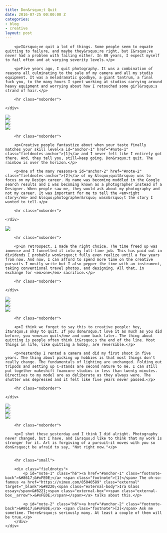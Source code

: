 ```yaml
---
title: Don&rsquo;t Quit
date: 2016-07-25 00:00:00 Z
categories:
- blog
- creative
layout: post
---
```


<div class="grid grid--full">
    <div class="grid__item push--one--two-twelfths one--eight-twelfths push--two--two-tenths two--six-tenths">

        <p>I&rsquo;ve quit a lot of things. Some people seem to equate quitting to failure, and maybe they&rsquo;re right, but I&rsquo;ve never had a problem with failing either. In 80 years, I expect myself to fail often and at varying severity levels.</p>

        <p>Five years ago, I quit photography. It was a combination of reasons all culminating to the sale of my camera and all my studio equipment. It was a melodramatic goodbye, a giant tantrum, a final fuck you, to the many hours I spent working at studios carrying around heavy equipment and worrying about how I retouched some girl&rsquo;s strand of hair.</p>

        <hr class="noborder">

    </div>
</div>

<div class="grid">
    <div class="grid__item one--one-third">
        <img src="http://helentran.com/img/post/42-01.jpg">
    </div>
    <div class="grid__item one--one-third">
        <img src="http://helentran.com/img/post/42-02.jpg">
    </div>
    <div class="grid__item one--one-third">
        <img src="http://helentran.com/img/post/42-03.jpg">
    </div>
</div>

<div class="grid grid--full">
    <div class="grid__item push--one--two-twelfths one--eight-twelfths push--two--two-tenths two--six-tenths">

        <hr class="noborder">

        <p>Creative people fantastize about when your taste finally matches your skill level<a id="anchor-1" href="#note-1" class="fieldnotes-anchor">[1]</a> and I never felt like I entirely got there. And, they tell you, still–keep going. Don&rsquo;t quit. The rainbow is over the horizon.</p>

        <p>One of the many reasons<a id="anchor-2" href="#note-2" class="fieldnotes-anchor">[2]</a> of my &lsquo;quit&rsquo; was to focus on my Design career. My name was becoming muddled in the Google search results and I was becoming known as a photographer instead of a Designer. When people saw me, they would ask about my photography and not my career. It was important for me to tell the <em>right story</em> and &lsquo;photographer&rsquo; wasn&rsquo;t the story I wanted to tell.</p>

        <hr class="noborder">

    </div>
</div>

<div class="grid">
    <div class="grid__item push--one--one-eighth one--six-eighths">
        <img src="http://helentran.com/img/post/42-04.jpg">
    </div>
</div>

<div class="grid grid--full">
    <div class="grid__item push--one--two-twelfths one--eight-twelfths push--two--two-tenths two--six-tenths">

        <hr class="noborder">

        <p>In retrospect, I made the right choice. The time freed up was immense and I funnelled it into my full-time job. This has paid out in dividends I probably won&rsquo;t fully even realize until a few years from now. And now, I can afford to spend more time on the creative pursuits–I mostly write but I also pepper the time with an instrument, taking conventional travel photos, and designing. All that, in exchange for <em>one</em> sacrifice.</p>

        <hr class="noborder">

    </div>
</div>

<div class="grid">
    <div class="grid__item one--two-fifths">
        <img src="http://helentran.com/img/post/42-06.jpg">
    </div>
    <div class="grid__item one--one-fifth">
        <img src="http://helentran.com/img/post/42-07.jpg">
    </div>
    <div class="grid__item one--two-fifths">
        <img src="http://helentran.com/img/post/42-08.jpg">
    </div>
</div>

<div class="grid grid--full">
    <div class="grid__item push--one--two-twelfths one--eight-twelfths push--two--two-tenths two--six-tenths">

        <hr class="noborder">

        <p>I think we forget to say this to creative people: hey, it&rsquo;s okay to quit. If you don&rsquo;t love it as much as you did before, you <em>can quit</em> and come back later. The thing about quitting is people often think it&rsquo;s the end of the line. Most things in life, like quitting a hobby, are reversible.</p>

        <p>Yesterday I rented a camera and did my first shoot in five years. The thing about picking up hobbies is that most things don't really change. The fundamentals of lighting are unchanged. Folding out tripods and setting up C-stands are second nature to me. I can still put together makeshift foamcore studios in less than twenty minutes. Directives to my model are as deliberate as they always were. The shutter was depressed and it felt like five years never passed.</p>

        <hr class="noborder">

    </div>
</div>

<div class="grid">
    <div class="grid__item one--one-third">
        <img src="http://helentran.com/img/post/42-09a.jpg">
    </div>
    <div class="grid__item one--one-third">
        <img src="http://helentran.com/img/post/42-10.jpg">
    </div>
    <div class="grid__item one--one-third">
        <img src="http://helentran.com/img/post/42-09.jpg">
    </div>
</div>

<div class="grid grid--full">
    <div class="grid__item push--one--two-twelfths one--eight-twelfths push--two--two-tenths two--six-tenths">

        <hr class="noborder">

        <p>I shot these yesterday and I think I did alright. Photography never changed, but I have, and I&rsquo;d like to think that my work is stronger for it. Art is forgiving of a pursuit–it moves with you so don&rsquo;t be afraid to say, "Not right now."</p>


        <hr class="small">

        <div class="fieldnotes">
            <p id="note-1" class="h6"><a href="#anchor-1" class="footnote-back">&#8617;&#xFE0E;</a> <span class="footnote">[1]</span> The oh-so-famous <a href="https://vimeo.com/85040589" class="external" target="_blank">&#8220;<span class="external-body">Ira Glass essay</span>&#8221;<span class="external-box"><span class="external-box__arrow">↗&#xFE0E;</span></span></a> talks about this.</p>

            <p id="note-2" class="h6"><a href="#anchor-2" class="footnote-back">&#8617;&#xFE0E;</a> <span class="footnote">[2]</span> Ask me sometime. There&rsquo;s seriously many. At least a couple of them will be true.</p>
        </div>
    </div>
</div>
